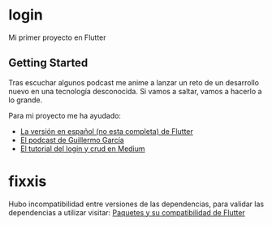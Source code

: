 # login

Mi primer proyecto en Flutter

## Getting Started

Tras escuchar algunos podcast me anime a lanzar un reto de un desarrollo nuevo en una tecnología desconocida.
Si vamos a saltar, vamos a hacerlo a lo grande. 

Para mi proyecto me ha ayudado:

- [La versión en español (no esta completa) de Flutter](https://flutter-es.io/)
- [El podcast de Guillermo García](https://guillermogarcia.es/podcast/)
- [El tutorial del login y crud en Medium](https://medium.com/flutterpub/flutter-how-to-do-user-login-with-firebase-a6af760b14d5)

# fixxis

Hubo incompatibilidad entre versiones de las dependencias, para validar las dependencias a utilizar visitar:
[Paquetes y su compatibilidad de Flutter](https://flutter-es.io/docs/development/packages-and-plugins/androidx-compatibility)